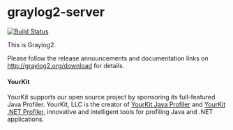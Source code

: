 # graylog2-server

[![Build Status](https://travis-ci.org/Graylog2/graylog2-server.svg?branch=master)](https://travis-ci.org/Graylog2/graylog2-server)

This is Graylog2.

Please follow the release announcements and documentation links on http://graylog2.org/download for details.

#### YourKit

YourKit supports our open source project by sponsoring its full-featured Java Profiler. YourKit, LLC is the creator of [YourKit Java Profiler](http://www.yourkit.com/java/profiler/index.jsp) and [YourKit .NET Profiler](http://www.yourkit.com/.net/profiler/index.jsp), innovative and intelligent tools for profiling Java and .NET applications.
